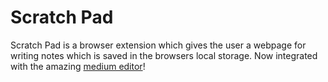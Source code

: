 # Scratch Pad

Scratch Pad is a browser extension which gives the user a webpage for writing notes which is saved in the browsers local storage. Now integrated with the amazing [medium editor](https://github.com/yabwe/medium-editor)!

